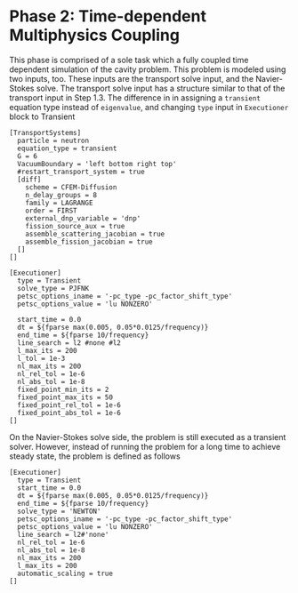 # Phase 2: Time-dependent Multiphysics Coupling

This phase is comprised of a sole task which a fully coupled time dependent simulation
of the cavity problem.
This problem is modeled using two inputs, too.
These inputs are the transport solve input, and the Navier-Stokes solve.
The transport solve input has a structure similar to that of the transport input
in Step 1.3.
The difference in in assigning a ```transient``` equation type instead of 
```eigenvalue```, and changing ```type``` input in ```Executioner``` block
to Transient

```
[TransportSystems]
  particle = neutron
  equation_type = transient
  G = 6
  VacuumBoundary = 'left bottom right top'
  #restart_transport_system = true
  [diff]
    scheme = CFEM-Diffusion
    n_delay_groups = 8
    family = LAGRANGE
    order = FIRST
    external_dnp_variable = 'dnp'
    fission_source_aux = true
    assemble_scattering_jacobian = true
    assemble_fission_jacobian = true
  []
[]
```

```
[Executioner]
  type = Transient
  solve_type = PJFNK 
  petsc_options_iname = '-pc_type -pc_factor_shift_type'
  petsc_options_value = 'lu NONZERO'

  start_time = 0.0
  dt = ${fparse max(0.005, 0.05*0.0125/frequency)}
  end_time = ${fparse 10/frequency}
  line_search = l2 #none #l2
  l_max_its = 200
  l_tol = 1e-3
  nl_max_its = 200
  nl_rel_tol = 1e-6
  nl_abs_tol = 1e-8
  fixed_point_min_its = 2
  fixed_point_max_its = 50
  fixed_point_rel_tol = 1e-6
  fixed_point_abs_tol = 1e-6
[]
```

On the Navier-Stokes solve side, the problem is still executed as a transient 
solver.
However, instead of running the problem for a long time to achieve steady state,
the problem is defined as follows

```
[Executioner]
  type = Transient
  start_time = 0.0
  dt = ${fparse max(0.005, 0.05*0.0125/frequency)}
  end_time = ${fparse 10/frequency}
  solve_type = 'NEWTON'
  petsc_options_iname = '-pc_type -pc_factor_shift_type'
  petsc_options_value = 'lu NONZERO'
  line_search = l2#'none'
  nl_rel_tol = 1e-6
  nl_abs_tol = 1e-8
  nl_max_its = 200
  l_max_its = 200
  automatic_scaling = true
[]
```


